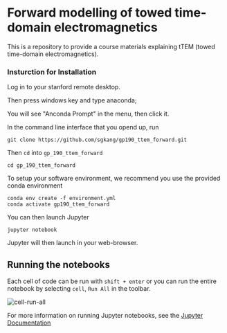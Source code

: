 # Forward modelling of towed time-domain electromagnetics

This is a repository to provide a course materials explaining tTEM (towed time-domain electromagnetics). 

### Insturction for Installation

Log in to your stanford remote desktop. 

Then press windows key and type anaconda; 

You will see "Anconda Prompt" in the menu, then click it. 

In the command line interface that you opend up, run

```
git clone https://github.com/sgkang/gp190_ttem_forward.git
```

Then `cd` into `gp_190_ttem_forward`

```
cd gp_190_ttem_forward
```

To setup your software environment, we recommend you use the provided conda environment

```
conda env create -f environment.yml
conda activate gp190_ttem_forward
```

You can then launch Jupyter
```
jupyter notebook
```

Jupyter will then launch in your web-browser.

## Running the notebooks

Each cell of code can be run with `shift + enter` or you can run the entire notebook by selecting `cell`, `Run All` in the toolbar.

![cell-run-all](https://em.geosci.xyz/_images/run_all_cells.png)

For more information on running Jupyter notebooks, see the [Jupyter Documentation](https://jupyter.readthedocs.io/en/latest/)

